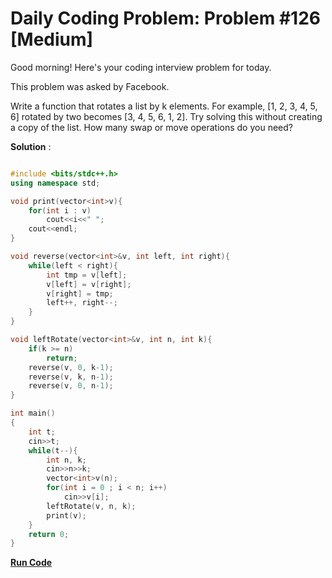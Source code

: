 
# Daily Coding Problem: Problem #126 [Medium]

Good morning! Here's your coding interview problem for today.

This problem was asked by Facebook.

Write a function that rotates a list by k elements. For example, [1, 2, 3, 4, 5, 6] rotated by two becomes [3, 4, 5, 6, 1, 2]. Try solving this without creating a copy of the list. How many swap or move operations do you need?

**Solution** :

```cpp

#include <bits/stdc++.h>
using namespace std;

void print(vector<int>v){
    for(int i : v)
        cout<<i<<" ";
    cout<<endl;
}

void reverse(vector<int>&v, int left, int right){
    while(left < right){
        int tmp = v[left];
        v[left] = v[right];
        v[right] = tmp;
        left++, right--;
    }
}

void leftRotate(vector<int>&v, int n, int k){
    if(k >= n)
        return;
    reverse(v, 0, k-1);
    reverse(v, k, n-1);
    reverse(v, 0, n-1);
}

int main()
{
    int t;
    cin>>t;
    while(t--){
        int n, k;
        cin>>n>>k;
        vector<int>v(n);
        for(int i = 0 ; i < n; i++)
            cin>>v[i];
        leftRotate(v, n, k);
        print(v);
    }
    return 0;
}

```

**[Run Code](https://ide.geeksforgeeks.org/gmDVDqIlRf)**